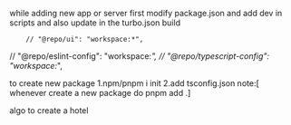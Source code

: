 while adding new app or server
first modify package.json and add dev in scripts
and also update in the turbo.json build

        // "@repo/ui": "workspace:*",

// "@repo/eslint-config": "workspace:_",
// "@repo/typescript-config": "workspace:_",

to create new package
1.npm/pnpm i init
2.add tsconfig.json
note:[ whenever create a new package do pnpm add .]

algo to create a hotel
